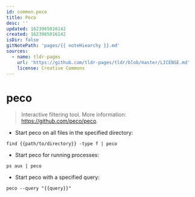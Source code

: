 ```yaml
---
id: common.peco
title: Peco
desc: ''
updated: 1623965016142
created: 1623965016142
isDir: false
gitNotePath: 'pages/{{ noteHiearchy }}.md'
sources:
  - name: tldr-pages
    url: 'https://github.com/tldr-pages/tldr/blob/master/LICENSE.md'
    license: Creative Commons
---
```

# peco

> Interactive filtering tool.
> More information: <https://github.com/peco/peco>.

- Start peco on all files in the specified directory:

`find {{path/to/directory}} -type f | peco`

- Start peco for running processes:

`ps aux | peco`

- Start peco with a specified query:

`peco --query "{{query}}"`


